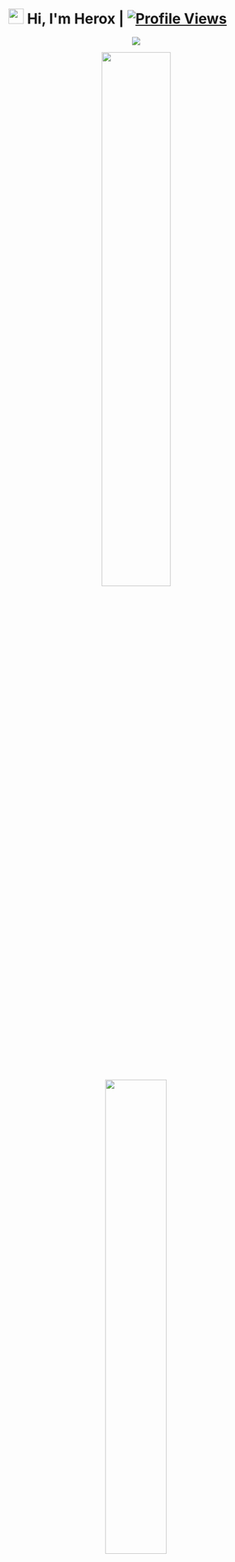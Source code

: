 # <img src="https://raw.githubusercontent.com/MartinHeinz/MartinHeinz/master/wave.gif" width="30px"> Hi, I'm Herox | [![Profile Views](https://gpvc.arturio.dev/AsmSafone)](https://telegram.me/herox_xd)

<p align="center">
  <a href="https://t.me/herox_xd"><img src="https://user-images.githubusercontent.com/77770753/117139498-f081c400-adc9-11eb-9aaf-f895a54ecc67.gif"></a>
    </p>
<p align="center">
    <img
        width="52%"
        src="https://github-readme-stats.vercel.app/api?username=sjmxaditi&count_private=true&include_all_commits=true&show_icons=true&theme=tokyonight&custom_title=GitHub+Stats"
    />
    <img
        width="49%"
        src="https://github-readme-streak-stats.herokuapp.com?user=sjmxaditi&theme=tokyonight"
    />
</p>

<h3>
